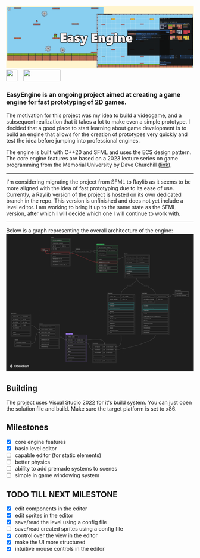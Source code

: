 ![an banner logo for EasyEngine](./imgREADME/BannerV1.png)
<img src="https://upload.wikimedia.org/wikipedia/commons/thumb/1/18/ISO_C%2B%2B_Logo.svg/180px-ISO_C%2B%2B_Logo.svg.png" width="30" height="32">&nbsp;&nbsp;&nbsp;
<img src="https://www.sfml-dev.org/images/logo.png" width="100" height="32">

### EasyEngine is an ongoing project aimed at creating a game engine for fast prototyping of 2D games.

The motivation for this project was my idea to build a videogame, and a subsequent realization that it takes a lot to make even a simple prototype. I decided that a good place to start learning about game development is to build an engine that allows for the creation of prototypes very quickly and test the idea before jumping into professional engines.

The engine is built with C++20 and SFML and uses the ECS design pattern. The core engine features are based on a 2023 lecture series on game programming from the Memorial University by Dave Churchill [(link)](https://www.youtube.com/watch?v=s99UDGdYIUE&list=PL_xRyXins84_Jf-aCh7chj47HR4oZLPwK&pp=iAQB).

---

I'm considering migrating the project from SFML to Raylib as it seems to be more aligned with the idea of fast prototyping due to its ease of use.
Currently, a Raylib version of the project is hosted on its own dedicated branch in the repo.
This version is unfinished and does not yet include a level editor. 
I am working to bring it up to the same state as the SFML version, after which I will decide which one I will continue to work with.

---

Below is a graph representing the overall architecture of the engine:
![an banner logo for EasyEngine](./imgREADME/EasyEngine.png)

## Building
The project uses Visual Studio 2022 for it's build system. You can just open the solution file and build.
Make sure the target platform is set to x86.

## Milestones
- [x] core engine features
- [x] basic level editor
- [ ] capable editor (for static elements)
- [ ] better physics
- [ ] ability to add premade systems to scenes
- [ ] simple in game windowing system

## TODO TILL NEXT MILESTONE

- [x] edit components in the editor
- [x] edit sprites in the editor
- [x] save/read the level using a config file
- [ ] save/read created sprites using a config file
- [x] control over the view in the editor
- [x] make the UI more structured
- [x] intuitive mouse controls in the editor
